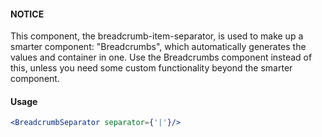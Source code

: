 #### NOTICE

This component, the breadcrumb-item-separator, is used to make up a smarter component: "Breadcrumbs", which automatically
generates the values and container in one. Use the Breadcrumbs component instead of this, unless you need some custom
functionality beyond the smarter component.

#### Usage

```jsx
<BreadcrumbSeparator separator={'|'}/>
```